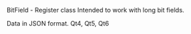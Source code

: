 BitField - Register class
Intended to work with long bit fields.

Data in JSON format.
Qt4, Qt5, Qt6
